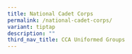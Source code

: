 ```yaml
---
title: National Cadet Corps
permalink: /national-cadet-corps/
variant: tiptap
description: ""
third_nav_title: CCA Uniformed Groups
---
```

